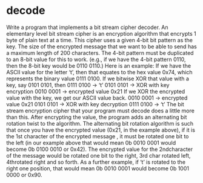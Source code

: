 # decode
Write a program that implements a bit stream cipher decoder. An elementary level bit
stream cipher is an encryption algorithm that encrypts 1 byte of plain text at a time. This
cipher uses a given 4-bit bit pattern as the key. The size of the encrypted message that
we want to be able to send has a maximum length of 200 characters. The 4-bit
pattern must be duplicated to an 8-bit value for this to work. (e.g., if we have the 4-bit
pattern 0110, then the 8-bit key would be 0110 0110.)
Here is an example:
If we have the ASCII value for the letter ‘t’, then that equates to the hex value 0x74,
which represents the binary value 0111 0100. If we bitwise XOR that value with a key,
say 0101 0101, then
0111 0100 -> ‘t’
0101 0101 -> XOR with key encryption
0010 0001 -> encrypted value 0x21
If we XOR the encrypted value with the key, we get our ASCII value back.
0010 0001 -> encrypted value 0x21
0101 0101 -> XOR with key decryption
0111 0100 -> ‘t’
The bit stream encryption cipher that your program must decode does a little more than
this. After encrypting the value, the program adds an alternating bit rotation twist to the
algorithm. The alternating bit rotation algorithm is such that once you have the
encrypted value (0x21, in the example above), if it is the 1st character of the encrypted
message , it must be rotated one bit to the left (in our example above that would mean
0b 0010 0001 would become 0b 0100 0010 or 0x42). The encrypted value for the 2ndcharacter of the message would be rotated one bit to the right, 3rd char rotated left, 4throtated right and so forth. As a further example, if ‘t’ is rotated to the right one 
position, that would mean 0b 0010 0001 would become 0b 1001 0000 or 0x90. 
